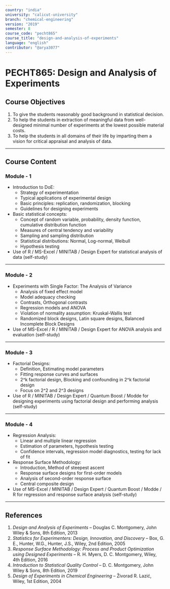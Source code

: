 ```yaml
---
country: "india"
university: "calicut-university"
branch: "chemical-engineering"
version: "2019"
semester: 8
course_code: "pecht865"
course_title: "design-and-analysis-of-experiments"
language: "english"
contributor: "@arya3077"
---
```


# PECHT865: Design and Analysis of Experiments

## Course Objectives
1. To give the students reasonably good background in statistical decision.
2. To help the students in extraction of meaningful data from well-designed minimal number of experiments at the lowest possible material costs.
3. To help the students in all domains of their life by imparting them a vision for critical appraisal and analysis of data.
---
## Course Content

### Module - 1
* Introduction to DoE:
  - Strategy of experimentation
  - Typical applications of experimental design
  - Basic principles: replication, randomization, blocking
  - Guidelines for designing experiments
* Basic statistical concepts:
  - Concept of random variable, probability, density function, cumulative distribution function
  - Measures of central tendency and variability
  - Sampling and sampling distribution
  - Statistical distributions: Normal, Log-normal, Weibull
  - Hypothesis testing
* Use of R / MS-Excel / MINITAB / Design Expert for statistical analysis of data (self-study)  

---
### Module - 2
* Experiments with Single Factor: The Analysis of Variance
  - Analysis of fixed effect model
  - Model adequacy checking
  - Contrasts, Orthogonal contrasts
  - Regression models and ANOVA
  - Violation of normality assumption: Kruskal-Wallis test
  - Randomized block designs, Latin square designs, Balanced Incomplete Block Designs
* Use of MS-Excel / R / MINITAB / Design Expert for ANOVA analysis and evaluation (self-study)  

---
### Module - 3
* Factorial Designs:
  - Definition, Estimating model parameters
  - Fitting response curves and surfaces
  - 2^k factorial design, Blocking and confounding in 2^k factorial design
  - Focus on 2^2 and 2^3 designs
* Use of R / MINITAB / Design Expert / Quantum Boost / Modde for designing experiments using factorial design and performing analysis (self-study)  

---
### Module - 4
* Regression Analysis:
  - Linear and multiple linear regression
  - Estimation of parameters, hypothesis testing
  - Confidence intervals, regression model diagnostics, testing for lack of fit
* Response Surface Methodology:
  - Introduction, Method of steepest ascent
  - Response surface designs for first-order models
  - Analysis of second-order response surface
  - Central composite design
* Use of MS-Excel / MINITAB / Design Expert / Quantum Boost / Modde / R for regression and response surface analysis (self-study)
---
## References

1. *Design and Analysis of Experiments* – Douglas C. Montgomery, John Wiley & Sons, 8th Edition, 2013
2. *Statistics for Experimenters: Design, Innovation, and Discovery* – Box, G. E., Hunter, W.G., Hunter, J.S., Wiley, 2nd Edition, 2005
3. *Response Surface Methodology: Process and Product Optimization using Designed Experiments* – R. H. Myers, D. C. Montgomery, Wiley, 4th Edition, 2016
4. *Introduction to Statistical Quality Control* – D. C. Montgomery, John Wiley & Sons, 8th Edition, 2019
5. *Design of Experiments in Chemical Engineering* – Živorad R. Lazić, Wiley, 1st Edition, 2004
